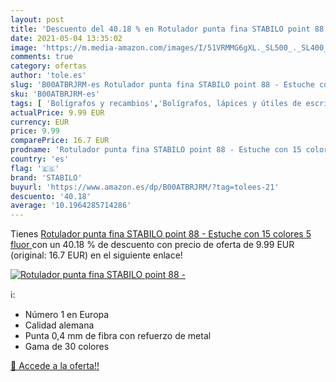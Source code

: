 ```yaml
---
layout: post
title: 'Descuento del 40.18 % en Rotulador punta fina STABILO point 88 - '
date: 2021-05-04 13:35:02
image: 'https://m.media-amazon.com/images/I/51VRMMG6gXL._SL500_._SL400_.jpg'
comments: true
category: ofertas
author: 'tole.es'
slug: 'B00ATBRJRM-es Rotulador punta fina STABILO point 88 - Estuche con 15...'
sku: 'B00ATBRJRM-es'
tags: [ 'Bolígrafos y recambios','Bolígrafos, lápices y útiles de escritura','Oficina y papelería','Rotuladores de punta fina','rotulador','stabilo', ]
actualPrice: 9.99 EUR
currency: EUR
price: 9.99
comparePrice: 16.7 EUR
prodname: 'Rotulador punta fina STABILO point 88 - Estuche con 15 colores  5 fluor '
country: 'es'
flag: '🇪🇸'
brand: 'STABILO'
buyurl: 'https://www.amazon.es/dp/B00ATBRJRM/?tag=tolees-21'
descuento: '40.18'
average: '10.1964285714286'
---
```


Tienes [Rotulador punta fina STABILO point 88 - Estuche con 15 colores  5 fluor ](https://www.amazon.es/dp/B00ATBRJRM/?tag=tolees-21) con un 40.18 % de descuento con precio de oferta de 9.99 EUR (original: 16.7 EUR) en el siguiente enlace!

[![Rotulador punta fina STABILO point 88 - ](https://m.media-amazon.com/images/I/51VRMMG6gXL._SL500_._SL400_.jpg)](https://www.amazon.es/dp/B00ATBRJRM/?tag=tolees-21)

ℹ️:

- Número 1 en Europa
- Calidad alemana
- Punta 0,4 mm de fibra con refuerzo de metal
- Gama de 30 colores

[🛒 Accede a la oferta!!](https://www.amazon.es/dp/B00ATBRJRM/?tag=tolees-21)
